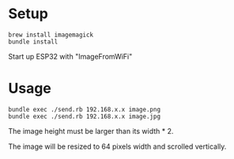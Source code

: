 # Setup

```
brew install imagemagick
bundle install
```

Start up ESP32 with "ImageFromWiFi"

# Usage

```
bundle exec ./send.rb 192.168.x.x image.png
bundle exec ./send.rb 192.168.x.x image.jpg
```

The image height must be larger than its width * 2.

The image will be resized to 64 pixels width and scrolled vertically.
